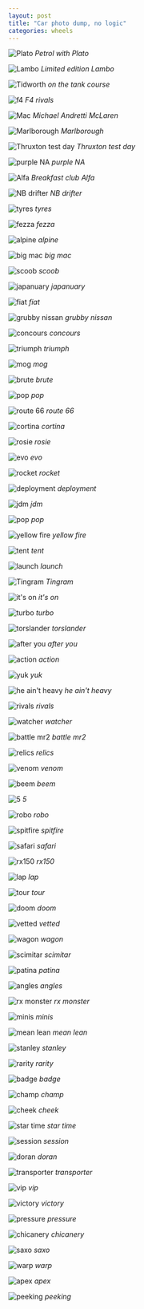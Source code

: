 ```yaml
---
layout: post
title: "Car photo dump, no logic"
categories: wheels
---
```


![Plato](/public/img/cars/petrol-with-plato.jpeg)
*Petrol with Plato*

![Lambo](/public/img/cars/limited-edition-lambo.jpeg)
*Limited edition Lambo*

![Tidworth](/public/img/cars/on-the-tank-course.jpeg)
*on the tank course*

![f4](/public/img/cars/f4-rivals.jpeg)
*F4 rivals*

![Mac](/public/img/cars/michael-andretti-mclaren.jpeg)
*Michael Andretti McLaren*

![Marlborough](/public/img/cars/marlborough.jpeg)
*Marlborough*

![Thruxton test day](/public/img/cars/thruxton-test-day.jpeg)
*Thruxton test day*

![purple NA](/public/img/cars/purple-na.jpeg)
*purple NA*

![Alfa](/public/img/cars/breakfast-club-alfa.jpeg)
*Breakfast club Alfa*

![NB drifter](/public/img/cars/nb-drifter.jpeg)
*NB drifter*

![tyres](/public/img/cars/tyres.jpeg)
*tyres*

![fezza](/public/img/cars/fezza.jpeg)
*fezza*

![alpine](/public/img/cars/alpine.jpeg)
*alpine*

![big mac](/public/img/cars/big-mac.jpeg)
*big mac*

![scoob](/public/img/cars/scoob.jpeg)
*scoob*

![japanuary](/public/img/cars/japanuary.jpeg)
*japanuary*

![fiat](/public/img/cars/fiat.jpeg)
*fiat*

![grubby nissan](/public/img/cars/grubby-nissan.jpeg)
*grubby nissan*

![concours](/public/img/cars/concours.jpeg)
*concours*

![triumph](/public/img/cars/triumph.jpeg)
*triumph*

![mog](/public/img/cars/mog.jpeg)
*mog*

![brute](/public/img/cars/brute.jpeg)
*brute*

![pop](/public/img/cars/pop.jpeg)
*pop*

![route 66](/public/img/cars/route-66.jpeg)
*route 66*

![cortina](/public/img/cars/cortina.jpeg)
*cortina*

![rosie](/public/img/cars/rosie.jpeg)
*rosie*

![evo](/public/img/cars/evo.jpeg)
*evo*

![rocket](/public/img/cars/rocket.jpeg)
*rocket*

![deployment](/public/img/cars/deployment.jpeg)
*deployment*

![jdm](/public/img/cars/jdm.jpeg)
*jdm*

![pop](/public/img/cars/pop-2.jpeg)
*pop*

![yellow fire](/public/img/cars/yellow-fire.jpeg)
*yellow fire*

![tent](/public/img/cars/tent.jpeg)
*tent*

![launch](/public/img/cars/launch.jpeg)
*launch*

![Tingram](/public/img/cars/tingram.jpeg)
*Tingram*

![it's on](/public/img/cars/its-on.jpeg)
*it's on*

![turbo](/public/img/cars/turbo.jpeg)
*turbo*

![torslander](/public/img/cars/torslander.jpeg)
*torslander*

![after you](/public/img/cars/after-you.jpeg)
*after you*

![action](/public/img/cars/action.jpeg)
*action*

![yuk](/public/img/cars/yuk.jpeg)
*yuk*

![he ain't heavy](/public/img/cars/he-aint-heavy.jpeg)
*he ain't heavy*

![rivals](/public/img/cars/rivals.jpeg)
*rivals*

![watcher](/public/img/cars/watcher.jpeg)
*watcher*

![battle mr2](/public/img/cars/battle-mr2.jpeg)
*battle mr2*

![relics](/public/img/cars/relics.jpeg)
*relics*

![venom](/public/img/cars/venom.jpeg)
*venom*

![beem](/public/img/cars/beem.jpeg)
*beem*

![5](/public/img/cars/5.jpeg)
*5*

![robo](/public/img/cars/robo.jpeg)
*robo*

![spitfire](/public/img/cars/spitfire.jpeg)
*spitfire*

![safari](/public/img/cars/safari.jpeg)
*safari*

![rx150](/public/img/cars/rx150.jpeg)
*rx150*

![lap](/public/img/cars/lap.jpeg)
*lap*

![tour](/public/img/cars/tour.jpeg)
*tour*

![doom](/public/img/cars/doom.jpeg)
*doom*

![vetted](/public/img/cars/vetted.jpeg)
*vetted*

![wagon](/public/img/cars/wagon.jpeg)
*wagon*

![scimitar](/public/img/cars/scimitar.jpeg)
*scimitar*

![patina](/public/img/cars/patina.jpeg)
*patina*

![angles](/public/img/cars/angles.jpeg)
*angles*

![rx monster](/public/img/cars/rx-monster.jpeg)
*rx monster*

![minis](/public/img/cars/minis.jpeg)
*minis*

![mean lean](/public/img/cars/mean-lean.jpeg)
*mean lean*

![stanley](/public/img/cars/stanley.jpeg)
*stanley*

![rarity](/public/img/cars/rarity.jpeg)
*rarity*

![badge](/public/img/cars/badge.jpeg)
*badge*

![champ](/public/img/cars/champ.jpeg)
*champ*

![cheek](/public/img/cars/cheek.jpeg)
*cheek*

![star time](/public/img/cars/star-time.jpeg)
*star time*

![session](/public/img/cars/session.jpeg)
*session*

![doran](/public/img/cars/doran.jpeg)
*doran*

![transporter](/public/img/cars/transporter.jpeg)
*transporter*

![vip](/public/img/cars/vip.jpeg)
*vip*

![victory](/public/img/cars/victory.jpeg)
*victory*

![pressure](/public/img/cars/pressure.jpeg)
*pressure*

![chicanery](/public/img/cars/chicanery.jpeg)
*chicanery*

![saxo](/public/img/cars/saxo.jpeg)
*saxo*

![warp](/public/img/cars/warp.jpeg)
*warp*

![apex](/public/img/cars/apex.jpeg)
*apex*

![peeking](/public/img/cars/peeking.jpeg)
*peeking*